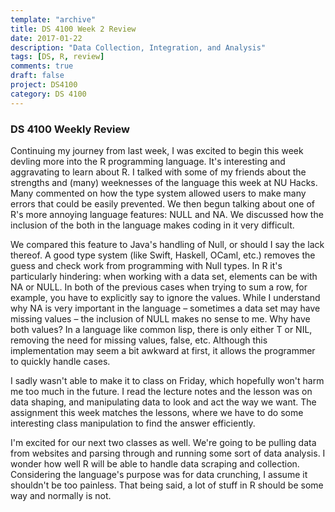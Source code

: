 ```yaml
---
template: "archive"
title: DS 4100 Week 2 Review
date: 2017-01-22
description: "Data Collection, Integration, and Analysis"
tags: [DS, R, review]
comments: true
draft: false
project: DS4100
category: DS 4100
---
```


### DS 4100 Weekly Review

Continuing my journey from last week, I was excited to begin this week devling more into the R programming language. It's interesting and aggravating to learn about R. I talked with some of my friends about the strengths and (many) weeknesses of the language this week at NU Hacks. Many commented on how the type system allowed users to make many errors that could be easily prevented. We then begun talking about one of R's more annoying language features: NULL and NA. We discussed how the inclusion of the both in the language makes coding in it very difficult.

We compared this feature to Java's handling of Null, or should I say the lack thereof. A good type system (like Swift, Haskell, OCaml, etc.) removes the guess and check work from programming with Null types. In R it's particularly hindering: when working with a data set, elements can be with NA or NULL. In both of the previous cases when trying to sum a row, for example, you have to explicitly say to ignore the values. While I understand why NA is very important in the language – sometimes a data set may have missing values – the inclusion of NULL makes no sense to me. Why have both values? In a language like common lisp, there is only either T or NIL, removing the need for missing values, false, etc. Although this implementation may seem a bit awkward at first, it allows the programmer to quickly handle cases. 

I sadly wasn't able to make it to class on Friday, which hopefully won't harm me too much in the future. I read the lecture notes and the lesson was on data shaping, and manipulating data to look and act the way we want. The assignment this week matches the lessons, where we have to do some interesting class manipulation to find the answer efficiently. 

I'm excited for our next two classes as well. We're going to be pulling data from websites and parsing through and running some sort of data analysis. I wonder how well R will be able to handle data scraping and collection. Considering the language's purpose was for data crunching, I assume it shouldn't be too painless. That being said, a lot of stuff in R should be some way and normally is not.